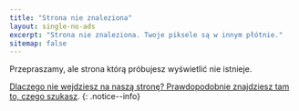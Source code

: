 ```yaml
---
title: "Strona nie znaleziona"
layout: single-no-ads
excerpt: "Strona nie znaleziona. Twoje piksele są w innym płótnie."
sitemap: false
---
```


Przepraszamy, ale strona którą próbujesz wyświetlić nie istnieje.

[Dlaczego nie wejdziesz na naszą stronę? Prawdopodobnie znajdziesz tam to, czego szukasz](/site-navigation).
{: .notice--info}
